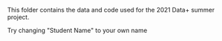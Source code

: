 This folder contains the data and code used for the 2021 Data+ summer project. 

Try changing "Student Name" to your own name
